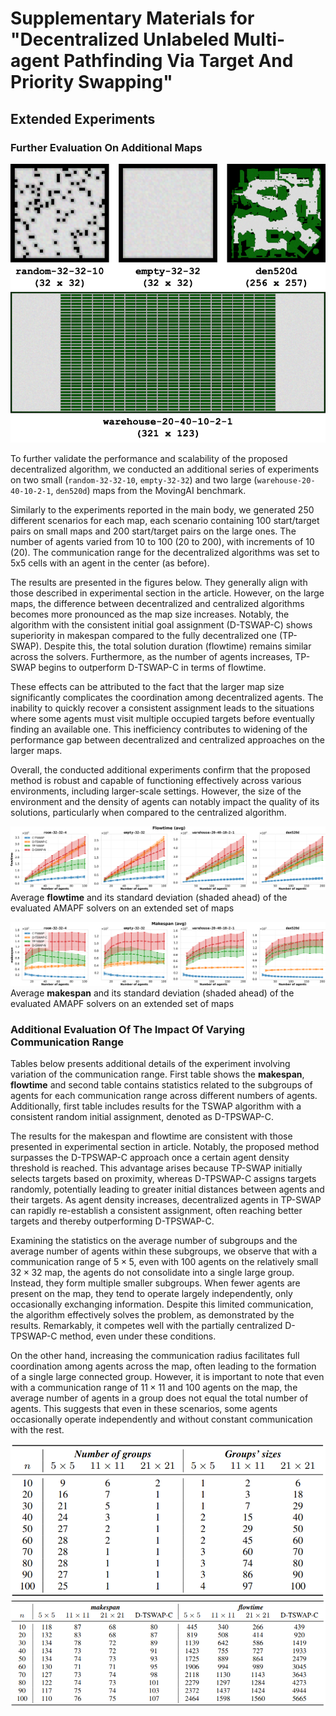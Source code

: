 # Supplementary Materials for "Decentralized Unlabeled Multi-agent Pathfinding Via Target And Priority Swapping"

## Extended Experiments

### Further Evaluation On Additional Maps

![Maps that are used in the extended experiments.](img/maps_ext.png)

To further validate the performance and scalability of the proposed decentralized algorithm, we conducted an additional series of experiments on two small (`random-32-32-10`, `empty-32-32`) and two large (`warehouse-20-40-10-2-1`, `den520d`) maps from the MovingAI benchmark. 


Similarly to the experiments reported in the main body, we generated 250 different scenarios for each map, each scenario containing 100 start/target pairs on small maps and 200 start/target pairs on the large ones. The number of agents varied from 10 to 100 (20 to 200), with increments of 10 (20). The communication range for the decentralized algorithms was set to 5x5 cells with an agent in the center (as before). 


The results are presented in the figures below. They generally align with those described in experimental section in the article. However, on the large maps, the difference between decentralized and centralized algorithms becomes more pronounced as the map size increases. Notably, the algorithm with the consistent initial goal assignment (D-TSWAP-C) shows superiority in makespan compared to the fully decentralized one (TP-SWAP). Despite this, the total solution duration (flowtime) remains similar across the solvers. Furthermore, as the number of agents increases, TP-SWAP begins to outperform D-TSWAP-C in terms of flowtime.

These effects can be attributed to the fact that the larger map size significantly complicates the coordination among decentralized agents. The inability to quickly recover a consistent assignment leads to the situations where some agents must visit multiple occupied targets before eventually finding an available one. This inefficiency contributes to widening of the performance gap between decentralized and centralized approaches on the larger maps.

Overall, the conducted additional experiments confirm that the proposed method is robust and capable of functioning effectively across various environments, including larger-scale settings. However, the size of the environment and the density of agents can notably impact the quality of its solutions, particularly when compared to the centralized algorithm.

![Flowtime](img/flowtime_ext.png)
Average **__flowtime__** and its standard deviation (shaded ahead) of the evaluated AMAPF solvers on an extended set of maps

![Makespan](img/makespan_ext.png)
Average **__makespan__** and its standard deviation (shaded ahead) of the evaluated AMAPF solvers on an extended set of maps


### Additional Evaluation Of The Impact Of Varying Communication Range

Tables below presents additional details of the experiment involving variation of the communication range. First table shows the **__makespan__**, **__flowtime__** and second table contains statistics related to the subgroups of agents for each communication range across different numbers of agents. Additionally, first table includes results for the TSWAP algorithm with a consistent random initial assignment, denoted as D-TPSWAP-C.


The results for the makespan and flowtime are consistent with those presented in experimental section in article. Notably, the proposed method surpasses the D-TPSWAP-C approach once a certain agent density threshold is reached. This advantage arises because TP-SWAP initially selects targets based on proximity, whereas D-TPSWAP-C assigns targets randomly, potentially leading to greater initial distances between agents and their targets. As agent density increases, decentralized agents in TP-SWAP can rapidly re-establish a consistent assignment, often reaching better targets and thereby outperforming D-TPSWAP-C.

Examining the statistics on the average number of subgroups and the average number of agents within these subgroups, we observe that with a communication range of $5 \times 5$, even with 100 agents on the relatively small $32 \times 32$ map, the agents do not consolidate into a single large group. Instead, they form multiple smaller subgroups. When fewer agents are present on the map, they tend to operate largely independently, only occasionally exchanging information. Despite this limited communication, the algorithm effectively solves the problem, as demonstrated by the results. Remarkably, it competes well with the partially centralized D-TPSWAP-C method, even under these conditions.

On the other hand, increasing the communication radius facilitates full coordination among agents across the map, often leading to the formation of a single large connected group. However, it is important to note that even with a communication range of $11 \times 11$ and 100 agents on the map, the average number of agents in a group does not equal the total number of agents. This suggests that even in these scenarios, some agents occasionally operate independently and without constant communication with the rest.


![Flowtime](img/subgroups.png)
![Makespan](img/makespan_flowtime.png)















